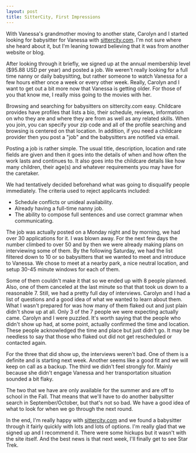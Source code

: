 ```yaml
---
layout: post
title: SitterCity, First Impressions
---
```


With Vanessa's grandmother moving to another state, Carolyn and I started looking for babysitter for Vanessa with [sittercity.com](http://www.sittercity.com/). I'm not sure where she heard about it, but I'm leaning toward believing that it was from another website or blog.

After looking through it briefly, we signed up at the annual membership level  ($95.88 USD per year) and posted a job. We weren't really looking for a full time nanny or daily babysitting, but rather someone to watch Vanessa for a few hours either once a week or every other week. Really, Carolyn and I want to get out a bit more now that Vanessa is getting older. For those of you that know me, I really miss going to the movies with her.

Browsing and searching for babysitters on sittercity.com easy. Childcare provides have profiles that lists a bio, their schedule, reviews, information on who they are and where they are from as well as any related skills. When you join, you can specify your zip code and all of the profile searching and browsing is centered on that location. In addition, if you need a childcare provider then you post a "job" and the babysitters are notified via email.

Posting a job is rather simple. The usual title, description, location and rate fields are given and then it goes into the details of when and how often the work lasts and continues to. It also goes into the childcare details like how many children, their age(s) and whatever requirements you may have for the caretaker.

We had tentatively decided beforehand what was going to disqualify people immediately. The criteria used to reject applicants included:

 * Schedule conflicts or unideal availability.
 * Already having a full-time nanny job.
 * The ability to compose full sentences and use correct grammar when communicating.

The job was actually posted on a Monday night and by morning, we had over 30 applications for it. I was blown away. For the next few days the number climbed to over 50 and by then we were already making plans on interviewing some of them. By the following Saturday, we had the list filtered down to 10 or so babysitters that we wanted to meet and introduce to Vanessa. We chose to meet at a nearby park, a nice neutral location, and setup 30-45 minute windows for each of them.

Some of them couldn't make it that so we ended up with 8 people planned. Also, one of them canceled at the last minute so that that took us down to a reasonable 7. Still, we had a pretty full day of interviews. Carolyn and I had a list of questions and a good idea of what we wanted to learn about them. What I wasn't prepared for was how many of them flaked out and just plain didn't show up at all. Only 3 of the 7 people we were expecting actually came. Carolyn and I were puzzled. It's worth saying that the people who didn't show up had, at some point, actually confirmed the time and location. These people acknowledged the time and place but just didn't go. It may be needless to say that those who flaked out did not get rescheduled or contacted again.

For the three that did show up, the interviews weren't bad. One of them is a definite and is starting next week. Another seems like a good fit and we will keep on call as a backup. The third we didn't feel strongly for. Mainly because she didn't engage Vanessa and her transportation situation sounded a bit flaky.

The two that we have are only available for the summer and are off to school in the Fall. That means that we'll have to do another babysitter search in September/October, but that's not so bad. We have a good idea of what to look for when we go through the next round.

In the end, I'm really happy with [sittercity.com](http://www.sittercity.com/) and we found a babysitter through it fairly quickly with lots and lots of options. I'm really glad that we signed up and I recommend it. There were some hickups but it wasn't with the site itself. And the best news is that next week, I'll finally get to see Star Trek.
